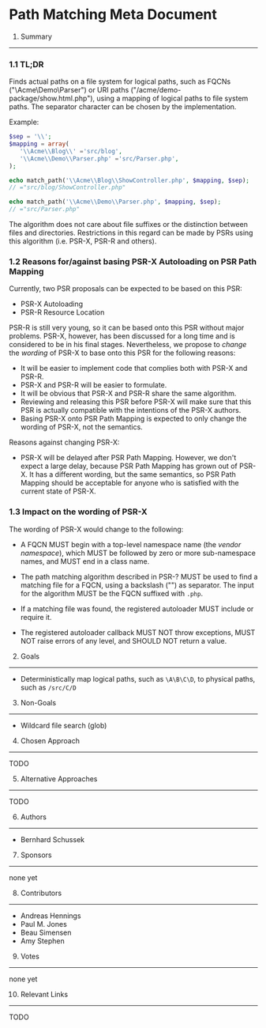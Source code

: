 Path Matching Meta Document
===========================

1. Summary
----------

### 1.1 TL;DR

Finds actual paths on a file system for logical paths, such as FQCNs
("\Acme\Demo\Parser") or URI paths ("/acme/demo-package/show.html.php"),
using a mapping of logical paths to file system paths. The separator
character can be chosen by the implementation.

Example:

```php
$sep = '\\';
$mapping = array(
   '\\Acme\\Blog\\' ='src/blog',
   '\\Acme\\Demo\\Parser.php' ='src/Parser.php',
);

echo match_path('\\Acme\\Blog\\ShowController.php', $mapping, $sep);
// ="src/blog/ShowController.php"

echo match_path('\\Acme\\Demo\\Parser.php', $mapping, $sep);
// ="src/Parser.php"
```

The algorithm does not care about file suffixes or the distinction between
files and directories. Restrictions in this regard can be made by PSRs
using this algorithm (i.e. PSR-X, PSR-R and others).

### 1.2 Reasons for/against basing PSR-X Autoloading on PSR Path Mapping

Currently, two PSR proposals can be expected to be based on this PSR:

* PSR-X Autoloading
* PSR-R Resource Location

PSR-R is still very young, so it can be based onto this PSR without major
problems. PSR-X, however, has been discussed for a long time and is considered
to be in his final stages. Nevertheless, we propose to *change* the *wording* of
PSR-X to base onto this PSR for the following reasons:

* It will be easier to implement code that complies both with PSR-X and PSR-R.
* PSR-X and PSR-R will be easier to formulate.
* It will be obvious that PSR-X and PSR-R share the same algorithm.
* Reviewing and releasing this PSR before PSR-X will make sure that this PSR
  is actually compatible with the intentions of the PSR-X authors.
* Basing PSR-X onto PSR Path Mapping is expected to only change the wording of
  PSR-X, not the semantics.

Reasons against changing PSR-X:

* PSR-X will be delayed after PSR Path Mapping. However, we don't expect a large
  delay, because PSR Path Mapping has grown out of PSR-X. It has a different
  wording, but the same semantics, so PSR Path Mapping should be acceptable for
  anyone who is satisfied with the current state of PSR-X.

### 1.3 Impact on the wording of PSR-X

The wording of PSR-X would change to the following:

- A FQCN MUST begin with a top-level namespace name (the *vendor namespace*),
  which MUST be followed by zero or more sub-namespace names, and MUST end in
  a class name.

- The path matching algorithm described in PSR-? MUST be used to find a
  matching file for a FQCN, using a backslash ("\") as separator. The input
  for the algorithm MUST be the FQCN suffixed with `.php`.

- If a matching file was found, the registered autoloader MUST include or
  require it.

- The registered autoloader callback MUST NOT throw exceptions, MUST NOT
  raise errors of any level, and SHOULD NOT return a value.

2. Goals
--------

* Deterministically map logical paths, such as `\A\B\C\D`, to physical paths,
  such as `/src/C/D`

3. Non-Goals
------------

* Wildcard file search (glob)

4. Chosen Approach
------------------

TODO

5. Alternative Approaches
-------------------------

TODO

6. Authors
----------

* Bernhard Schussek

7. Sponsors
-----------

none yet

8. Contributors
---------------

* Andreas Hennings
* Paul M. Jones
* Beau Simensen
* Amy Stephen

9. Votes
--------

none yet

10. Relevant Links
------------------

TODO
